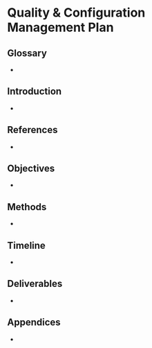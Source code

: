 <h1>Quality & Configuration Management Plan</h1>
<h2>Glossary</h2>
<ul>
  <li></li>
</ul>

<h2>Introduction</h2>
<ul>
  <li></li>
</ul>

<h2>References</h2>
<ul>
  <li></li>
</ul>

<h2>Objectives</h2>
<ul>
  <li></li>
</ul>

<h2>Methods</h2>
<ul>
  <li></li>
</ul>

<h2>Timeline</h2>
<ul>
  <li></li>
</ul>

<h2>Deliverables</h2>
<ul>
  <li></li>
</ul>

<h2>Appendices</h2>
<ul>
  <li></li>
</ul>
